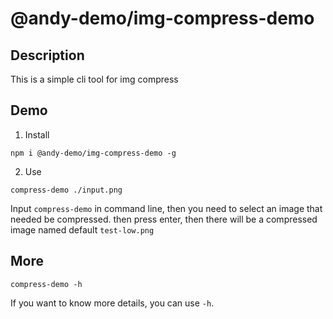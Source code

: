 # @andy-demo/img-compress-demo

## Description

This is a simple cli tool for img compress

## Demo

1. Install
```
npm i @andy-demo/img-compress-demo -g
```  
2. Use
```
compress-demo ./input.png
```

Input `compress-demo` in command line, then you need to select an image that needed be compressed. then press enter, then there will be a compressed image named default `test-low.png`


## More

```
compress-demo -h
```

If you want to know more details, you can use `-h`.
